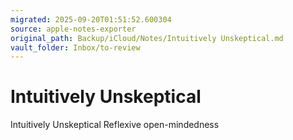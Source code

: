 ```yaml
---
migrated: 2025-09-20T01:51:52.600304
source: apple-notes-exporter
original_path: Backup/iCloud/Notes/Intuitively Unskeptical.md
vault_folder: Inbox/to-review
---
```

# Intuitively Unskeptical

Intuitively Unskeptical 
Reflexive open-mindedness 

